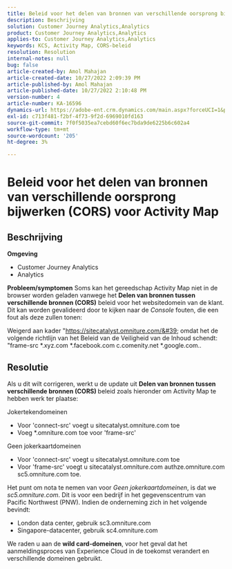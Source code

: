 ```yaml
---
title: Beleid voor het delen van bronnen van verschillende oorsprong bijwerken (CORS) voor Activity Map
description: Beschrijving
solution: Customer Journey Analytics,Analytics
product: Customer Journey Analytics,Analytics
applies-to: Customer Journey Analytics,Analytics
keywords: KCS, Activity Map, CORS-beleid
resolution: Resolution
internal-notes: null
bug: false
article-created-by: Amol Mahajan
article-created-date: 10/27/2022 2:09:39 PM
article-published-by: Amol Mahajan
article-published-date: 10/27/2022 2:10:48 PM
version-number: 4
article-number: KA-16596
dynamics-url: https://adobe-ent.crm.dynamics.com/main.aspx?forceUCI=1&pagetype=entityrecord&etn=knowledgearticle&id=92d4eefd-0056-ed11-bba2-6045bd006793
exl-id: c713f481-f2bf-4f73-9f2d-6969010fd163
source-git-commit: 7f0f5035ea7cebd60f6ec7bda9de6225b6c602a4
workflow-type: tm+mt
source-wordcount: '205'
ht-degree: 3%

---
```


# Beleid voor het delen van bronnen van verschillende oorsprong bijwerken (CORS) voor Activity Map

## Beschrijving

<b>Omgeving </b>
- Customer Journey Analytics
- Analytics



<b>Probleem/symptomen</b>
Soms kan het gereedschap Activity Map niet in de browser worden geladen vanwege het <b>Delen van bronnen tussen verschillende bronnen (CORS)</b> beleid voor het websitedomein van de klant. Dit kan worden gevalideerd door te kijken naar de *Console* fouten, die een fout als deze zullen tonen:

Weigerd aan kader &quot;https://sitecatalyst.omniture.com/&#39; omdat het de volgende richtlijn van het Beleid van de Veiligheid van de Inhoud schendt: &quot;frame-src \*.xyz.com \*.facebook.com c.comenity.net \*.google.com..


## Resolutie


Als u dit wilt corrigeren, werkt u de update uit <b>Delen van bronnen tussen verschillende bronnen (CORS) </b>beleid zoals hieronder om Activity Map te hebben werk ter plaatse:

Jokertekendomeinen

- Voor &#39;connect-src&#39; voegt u sitecatalyst.omniture.com toe
- Voeg \*.omniture.com toe voor &#39;frame-src&#39;


Geen jokerkaartdomeinen

- Voor &#39;connect-src&#39; voegt u sitecatalyst.omniture.com toe
- Voor &#39;frame-src&#39; voegt u sitecatalyst.omniture.com authze.omniture.com sc5.omniture.com toe.


Het punt om nota te nemen van voor *Geen jokerkaartdomeinen*, is dat we *sc5.omniture.com*. Dit is voor een bedrijf in het gegevenscentrum van Pacific Northwest (PNW). Indien de onderneming zich in het volgende bevindt:

- London data center, gebruik sc3.omniture.com
- Singapore-datacenter, gebruik sc4.omniture.com


We raden u aan de <b>wild card-domeinen</b>, voor het geval dat het aanmeldingsproces van Experience Cloud in de toekomst verandert en verschillende domeinen gebruikt.
